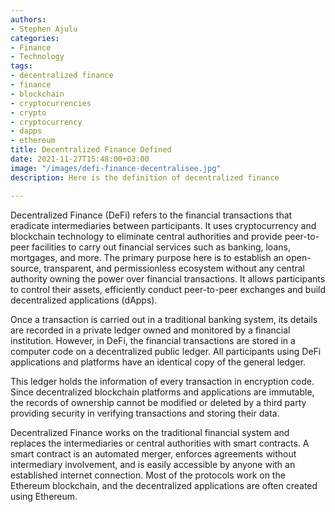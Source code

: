 ```yaml
---
authors:
- Stephen Ajulu
categories:
- Finance
- Technology
tags:
- decentralized finance
- finance
- blockchain
- cryptocurrencies
- crypto
- cryptocurrency
- dapps
- ethereum
title: Decentralized Finance Defined
date: 2021-11-27T15:48:00+03:00
image: "/images/defi-finance-decentralisee.jpg"
description: Here is the definition of decentralized finance

---
```

Decentralized Finance (DeFi) refers to the financial transactions that eradicate intermediaries between participants. It uses cryptocurrency and blockchain technology to eliminate central authorities and provide peer-to-peer facilities to carry out financial services such as banking, loans, mortgages, and more. The primary purpose here is to establish an open-source, transparent, and permissionless ecosystem without any central authority owning the power over financial transactions. It allows participants to control their assets, efficiently conduct peer-to-peer exchanges and build decentralized applications (dApps).

Once a transaction is carried out in a traditional banking system, its details are recorded in a private ledger owned and monitored by a financial institution. However, in DeFi, the financial transactions are stored in a computer code on a decentralized public ledger. All participants using DeFi applications and platforms have an identical copy of the general ledger.

This ledger holds the information of every transaction in encryption code. Since decentralized blockchain platforms and applications are immutable, the records of ownership cannot be modified or deleted by a third party providing security in verifying transactions and storing their data.

Decentralized Finance works on the traditional financial system and replaces the intermediaries or central authorities with smart contracts. A smart contract is an automated merger, enforces agreements without intermediary involvement, and is easily accessible by anyone with an established internet connection. Most of the protocols work on the Ethereum blockchain, and the decentralized applications are often created using Ethereum.
